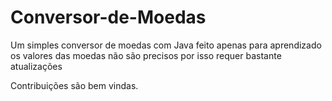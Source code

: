 # Conversor-de-Moedas

Um simples conversor de moedas com Java feito apenas para aprendizado
os valores das moedas não são precisos por isso requer bastante atualizações

Contribuições são bem vindas.